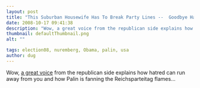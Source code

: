 ```yaml
---
layout: post
title: "This Suburban Housewife Has To Break Party Lines --  Goodbye Hatred « Jessica Gottlieb"
date: 2008-10-17 09:41:38
description: "Wow, a great voice from the republican side explains how hatred can run away from you and how Palin is fanning the Reichsparteitag flames&#8230;&#8230;"
thumbnail: defaultThumbnail.png
alt: ""

tags: election08, nuremberg, Obama, palin, usa
author: dug
---
```


<p>Wow, <a href="http://jessicagottlieb.com/2008/10/10/this-suburban-housewife-has-to-break-party-lines-goodbye-hatred/#comment-499">a great voice</a> from the republican side explains how hatred can run away from you and how Palin is fanning the Reichsparteitag flames...</p>
